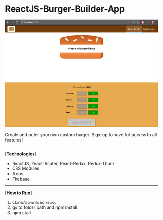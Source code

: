 # ReactJS-Burger-Builder-App

![screenshot](./src/assets/screenshot.jpg)

Create and order your own custom burger. Sign-up to have full access to all features!

***

\[**Technologies**\]
* ReactJS, React-Router, React-Redux, Redux-Thunk
* CSS Modules
* Axios
* Firebase

***

\[**How to Run**\]
1. clone/download repo.
2. go to folder path and npm install.
3. npm start